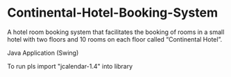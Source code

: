 # Continental-Hotel-Booking-System
A hotel room booking system that  facilitates the booking of rooms in a small hotel with two floors and 10 rooms on each floor called “Continental Hotel”.

Java Application (Swing)


To run pls import "jcalendar-1.4" into library
